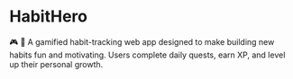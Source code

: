 # HabitHero

🎮 📅 A gamified habit-tracking web app designed to make building new habits fun and motivating. Users complete daily quests, earn XP, and level up their personal growth.
